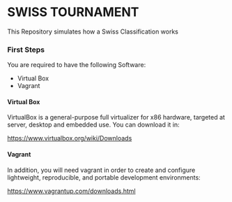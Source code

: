 
# SWISS TOURNAMENT

This Repository simulates how a Swiss Classification works

### First Steps

You are required to have the following Software:

* Virtual Box
* Vagrant

#### Virtual Box

VirtualBox is a general-purpose full virtualizer for x86 hardware, targeted at server, desktop and embedded use. You can download it in:

https://www.virtualbox.org/wiki/Downloads

#### Vagrant

In addition, you will need vagrant in order to create and configure lightweight, reproducible, and portable development environments:

https://www.vagrantup.com/downloads.html


